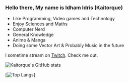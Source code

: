 ### Hello there, My name is Idham Idris (Kaitorque)

<!--
**kaitorque/kaitorque** is a ✨ _special_ ✨ repository because its `README.md` (this file) appears on your GitHub profile.

Here are some ideas to get you started:

- 🔭 I’m currently working on ...
- 🌱 I’m currently learning ...
- 👯 I’m looking to collaborate on ...
- 🤔 I’m looking for help with ...
- 💬 Ask me about ...
- 📫 How to reach me: ...
- 😄 Pronouns: ...
- ⚡ Fun fact: ...
-->

- Like Programming, Video games and Technology
- Enjoy Sciences and Maths
- Computer Nerd
- General Knowledge
- Anime & Manga
- Doing some Vector Art & Probably Music in the future

I sometime stream on [Twitch](https://www.twitch.tv/kaitorque). Check me out.

![Kaitorque's GitHub stats](https://github-readme-stats.vercel.app/api?username=Kaitorque&show_icons=true&theme=github_dark)

[![Top Langs](https://github-readme-stats.vercel.app/api/top-langs/?username=Kaitorque&layout=compact)]
